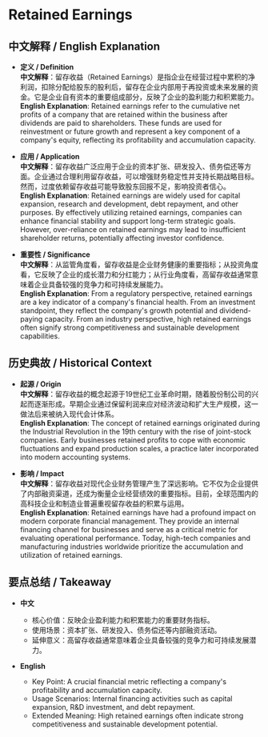 # Retained Earnings

## 中文解释 / English Explanation

* **定义 / Definition**  
  **中文解释**：留存收益（Retained Earnings）是指企业在经营过程中累积的净利润，扣除分配给股东的股利后，留存在企业内部用于再投资或未来发展的资金。它是企业自有资本的重要组成部分，反映了企业的盈利能力和积累能力。  
  **English Explanation**: Retained earnings refer to the cumulative net profits of a company that are retained within the business after dividends are paid to shareholders. These funds are used for reinvestment or future growth and represent a key component of a company's equity, reflecting its profitability and accumulation capacity.

* **应用 / Application**  
  **中文解释**：留存收益广泛应用于企业的资本扩张、研发投入、债务偿还等方面。企业通过合理利用留存收益，可以增强财务稳定性并支持长期战略目标。然而，过度依赖留存收益可能导致股东回报不足，影响投资者信心。  
  **English Explanation**: Retained earnings are widely used for capital expansion, research and development, debt repayment, and other purposes. By effectively utilizing retained earnings, companies can enhance financial stability and support long-term strategic goals. However, over-reliance on retained earnings may lead to insufficient shareholder returns, potentially affecting investor confidence.

* **重要性 / Significance**  
  **中文解释**：从监管角度看，留存收益是企业财务健康的重要指标；从投资角度看，它反映了企业的成长潜力和分红能力；从行业角度看，高留存收益通常意味着企业具备较强的竞争力和可持续发展能力。  
  **English Explanation**: From a regulatory perspective, retained earnings are a key indicator of a company's financial health. From an investment standpoint, they reflect the company's growth potential and dividend-paying capacity. From an industry perspective, high retained earnings often signify strong competitiveness and sustainable development capabilities.

## 历史典故 / Historical Context

* **起源 / Origin**  
  **中文解释**：留存收益的概念起源于19世纪工业革命时期，随着股份制公司的兴起而逐渐形成。早期企业通过保留利润来应对经济波动和扩大生产规模，这一做法后来被纳入现代会计体系。  
  **English Explanation**: The concept of retained earnings originated during the Industrial Revolution in the 19th century with the rise of joint-stock companies. Early businesses retained profits to cope with economic fluctuations and expand production scales, a practice later incorporated into modern accounting systems.

* **影响 / Impact**  
  **中文解释**：留存收益对现代企业财务管理产生了深远影响。它不仅为企业提供了内部融资渠道，还成为衡量企业经营绩效的重要指标。目前，全球范围内的高科技企业和制造业普遍重视留存收益的积累与运用。  
  **English Explanation**: Retained earnings have had a profound impact on modern corporate financial management. They provide an internal financing channel for businesses and serve as a critical metric for evaluating operational performance. Today, high-tech companies and manufacturing industries worldwide prioritize the accumulation and utilization of retained earnings.

## 要点总结 / Takeaway

* **中文**  
  - 核心价值：反映企业盈利能力和积累能力的重要财务指标。  
  - 使用场景：资本扩张、研发投入、债务偿还等内部融资活动。  
  - 延伸意义：高留存收益通常意味着企业具备较强的竞争力和可持续发展潜力。

* **English**  
  - Key Point: A crucial financial metric reflecting a company's profitability and accumulation capacity.  
  - Usage Scenarios: Internal financing activities such as capital expansion, R&D investment, and debt repayment.  
  - Extended Meaning: High retained earnings often indicate strong competitiveness and sustainable development potential.